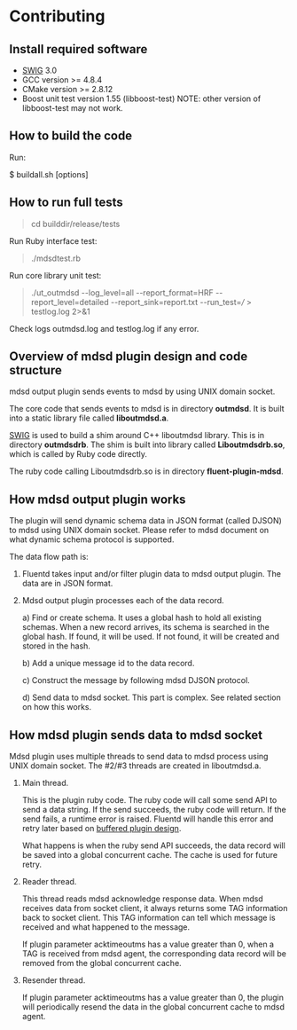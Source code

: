 # Contributing

## Install required software

- [SWIG](http://www.swig.org/) 3.0
- GCC version >= 4.8.4
- CMake version >= 2.8.12
- Boost unit test version 1.55 (libboost-test)
  NOTE: other version of libboost-test may not work.

## How to build the code

Run: 

$ buildall.sh [options]

## How to run full tests

> cd builddir/release/tests

Run Ruby interface test: 

> ./mdsdtest.rb

Run core library unit test:
> ./ut_outmdsd --log_level=all  --report_format=HRF --report_level=detailed --report_sink=report.txt --run_test=*/* > testlog.log 2>&1

Check logs outmdsd.log and testlog.log if any error.


## Overview of mdsd plugin design and code structure

mdsd output plugin sends events to mdsd by using UNIX domain socket.

The core code that sends events to mdsd is in directory **outmdsd**. It is built into a static library file called **liboutmdsd.a**.

[SWIG](http://www.swig.org/) is used to build a shim around C++ liboutmdsd library. This is in directory **outmdsdrb**. The shim is built into library called **Liboutmdsdrb.so**, which is called by Ruby code directly.

The ruby code calling Liboutmdsdrb.so is in directory **fluent-plugin-mdsd**.

## How mdsd output plugin works

The plugin will send dynamic schema data in JSON format (called DJSON) to mdsd using UNIX domain socket. Please refer to mdsd document on what dynamic schema protocol is supported.

The data flow path is:

1) Fluentd takes input and/or filter plugin data to mdsd output plugin. The data are in JSON format.

2) Mdsd output plugin processes each of the data record.

   a) Find or create schema.
      It uses a global hash to hold all existing schemas. When a new record arrives, its schema is searched in the global hash. If found, it will be used. If not found, it will be created and stored in the hash.

   b) Add a unique message id to the data record.

   c) Construct the message by following mdsd DJSON protocol.

   d) Send data to mdsd socket.
      This part is complex. See related section on how this works.

## How mdsd plugin sends data to mdsd socket

Mdsd plugin uses multiple threads to send data to mdsd process using UNIX domain socket. The #2/#3 threads are created in liboutmdsd.a.

1) Main thread.

   This is the plugin ruby code. The ruby code will call some send API to send a data string. If the send succeeds, the ruby code will return. If the send fails, a runtime error is raised. Fluentd will handle this error and retry later based on [buffered plugin design](http://docs.fluentd.org/articles/buffer-plugin-overview).

   What happens is when the ruby send API succeeds, the data record will be saved into a global concurrent cache. The cache is used for future retry.

2) Reader thread.

   This thread reads mdsd acknowledge response data. When mdsd receives data from socket client, it always returns some TAG information back to socket client. This TAG information can tell which message is received and what happened to the message.

   If plugin parameter acktimeoutms has a value greater than 0, when a TAG is received from mdsd agent, the corresponding data record will be removed from the global concurrent cache.

3) Resender thread.

   If plugin parameter acktimeoutms has a value greater than 0, the plugin will periodically resend the data in the global concurrent cache to mdsd agent.
